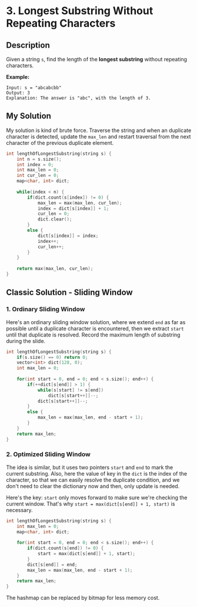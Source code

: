 # 3. Longest Substring Without Repeating Characters

## Description
Given a string `s`, find the length of the **longest substring** without repeating characters.

**Example:**
```
Input: s = "abcabcbb"
Output: 3
Explanation: The answer is "abc", with the length of 3.
```
## My Solution
My solution is kind of brute force. Traverse the string and when an duplicate character is detected, update the `max_len` and restart traversal from the next character of the previous duplicate element.

```C++
int lengthOfLongestSubstring(string s) {
    int n = s.size();
    int index = 0;
    int max_len = 0;
    int cur_len = 0;
    map<char, int> dict;
    
    while(index < n) {
        if(dict.count(s[index]) != 0) {
            max_len = max(max_len, cur_len);
            index = dict[s[index]] + 1;
            cur_len = 0;
            dict.clear();
        }
        else {
            dict[s[index]] = index;
            index++;
            cur_len++;
        }
    }
    
    return max(max_len, cur_len);
}
```

## Classic Solution - Sliding Window
### 1. Ordinary Sliding Window
Here's an ordinary sliding window solution, where we extend `end` as far as possible until a duplicate character is encountered, then we extract `start` until that duplicate is resolved. Record the maximum length of substring during the slide.

```C++
int lengthOfLongestSubstring(string s) {
    if(s.size() == 0) return 0;
    vector<int> dict(128, 0);
    int max_len = 0;
    
    for(int start = 0, end = 0; end < s.size(); end++) {
        if(++dict[s[end]] > 1) {
            while(s[start] != s[end])
                dict[s[start++]]--;
            dict[s[start++]]--;
        }
        else {
            max_len = max(max_len, end - start + 1);
        }
    }
    return max_len;
}
```
### 2. Optimized Sliding Window

The idea is similar, but it uses two pointers `start` and `end` to mark the current substring. Also, here the value of key in the `dict` is the index of the character, so that we can easily resolve the duplicate condition, and we don't need to clear the dictionary now and then, only update is needed.

Here's the key: `start` only moves forward to make sure we're checking the current window. That's why `start = max(dict[s[end]] + 1, start)` is necessary.

```C++
int lengthOfLongestSubstring(string s) {
    int max_len = 0;
    map<char, int> dict;
    
    for(int start = 0, end = 0; end < s.size(); end++) {
        if(dict.count(s[end]) != 0) {
            start = max(dict[s[end]] + 1, start);
        }
        dict[s[end]] = end;
        max_len = max(max_len, end - start + 1);
    }   
    return max_len;
}
```

The hashmap can be replaced by bitmap for less memory cost.